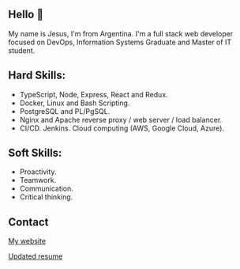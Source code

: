 ## Hello 👋

My name is Jesus, I'm from Argentina. I'm a full stack web developer focused on DevOps, Information Systems Graduate and Master of IT student.

## Hard Skills:
- TypeScript, Node, Express, React and Redux.
- Docker, Linux and Bash Scripting.
- PostgreSQL and PL/PgSQL.
- Nginx and Apache reverse proxy / web server / load balancer.
- CI/CD. Jenkins. Cloud computing (AWS, Google Cloud, Azure).

## Soft Skills:
- Proactivity.
- Teamwork.
- Communication.
- Critical thinking.

## Contact

[My website](https://jesusandres.tech/)

[Updated resume](https://bit.ly/jesusandreszini-resume) 
